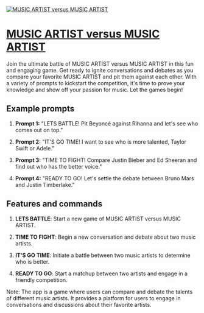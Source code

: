 [![MUSIC ARTIST versus MUSIC ARTIST](https://files.oaiusercontent.com/file-YKuEnxyh9tUU8QZCNIzwOv9O?se=2123-10-18T16%3A49%3A33Z&sp=r&sv=2021-08-06&sr=b&rscc=max-age%3D31536000%2C%20immutable&rscd=attachment%3B%20filename%3D231b4655-50bb-439c-a8ed-6c671b6d0488.png&sig=QAhemZFdcSVKKbctivihikv/taV%2B%2BVpCNvHamtR%2BYf0%3D)](https://chat.openai.com/g/g-X5ajdxGZP-music-artist-versus-music-artist)

# [MUSIC ARTIST versus MUSIC ARTIST](https://chat.openai.com/g/g-X5ajdxGZP-music-artist-versus-music-artist)

Join the ultimate battle of MUSIC ARTIST versus MUSIC ARTIST in this fun and engaging game. Get ready to ignite conversations and debates as you compare your favorite MUSIC ARTIST and pit them against each other. With a variety of prompts to kickstart the competition, it's time to prove your knowledge and show off your passion for music. Let the games begin!

## Example prompts

1. **Prompt 1:** "LETS BATTLE! Pit Beyoncé against Rihanna and let's see who comes out on top."

2. **Prompt 2:** "IT'S GO TIME! I want to see who is more talented, Taylor Swift or Adele."

3. **Prompt 3:** "TIME TO FIGHT! Compare Justin Bieber and Ed Sheeran and find out who has the better voice."

4. **Prompt 4:** "READY TO GO! Let's settle the debate between Bruno Mars and Justin Timberlake."

## Features and commands

1. **LETS BATTLE**: Start a new game of MUSIC ARTIST versus MUSIC ARTIST.

2. **TIME TO FIGHT**: Begin a new conversation and debate about two music artists.

3. **IT'S GO TIME**: Initiate a battle between two music artists to determine who is better.

4. **READY TO GO**: Start a matchup between two artists and engage in a friendly competition.

Note: The app is a game where users can compare and debate the talents of different music artists. It provides a platform for users to engage in conversations and discussions about their favorite artists.